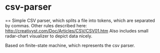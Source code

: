 # csv-parser
==
Simple CSV parser, which splits a file into tokens, which are separated by commas.
Other rules described here: http://creativyst.com/Doc/Articles/CSV/CSV01.htm
Also includes small radar-chart visualizer to depict data nicely.

Based on finite-state machine, which represents the csv parser.
